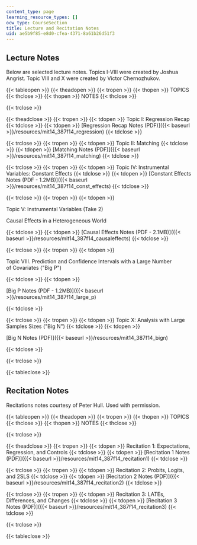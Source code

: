 ```yaml
---
content_type: page
learning_resource_types: []
ocw_type: CourseSection
title: Lecture and Recitation Notes
uid: ae5b9f85-e8d0-cfea-4371-8a61b26d51f3
---
```


Lecture Notes
-------------

Below are selected lecture notes. Topics I-VIII were created by Joshua Angrist. Topic VIII and X were created by Victor Chernozhukov. 

{{< tableopen >}}
{{< theadopen >}}
{{< tropen >}}
{{< thopen >}}
TOPICS
{{< thclose >}}
{{< thopen >}}
NOTES
{{< thclose >}}

{{< trclose >}}

{{< theadclose >}}
{{< tropen >}}
{{< tdopen >}}
Topic I: Regression Recap
{{< tdclose >}}
{{< tdopen >}}
[Regression Recap Notes (PDF)]({{< baseurl >}}/resources/mit14_387f14_regression)
{{< tdclose >}}

{{< trclose >}}
{{< tropen >}}
{{< tdopen >}}
Topic II: Matching
{{< tdclose >}}
{{< tdopen >}}
[Matching Notes (PDF)]({{< baseurl >}}/resources/mit14_387f14_matching)
{{< tdclose >}}

{{< trclose >}}
{{< tropen >}}
{{< tdopen >}}
Topic IV: Instrumental Variables: Constant Effects
{{< tdclose >}}
{{< tdopen >}}
[Constant Effects Notes (PDF - 1.2MB)]({{< baseurl >}}/resources/mit14_387f14_const_effects)
{{< tdclose >}}

{{< trclose >}}
{{< tropen >}}
{{< tdopen >}}


Topic V: Instrumental Variables (Take 2)

Causal Effects in a Heterogeneous World


{{< tdclose >}}
{{< tdopen >}}
[Causal Effects Notes (PDF - 2.1MB)]({{< baseurl >}}/resources/mit14_387f14_causaleffects)
{{< tdclose >}}

{{< trclose >}}
{{< tropen >}}
{{< tdopen >}}


Topic VIII. Prediction and Confidence Intervals with a Large Number of Covariates ("Big P")


{{< tdclose >}}
{{< tdopen >}}


[Big P Notes (PDF - 1.2MB)]({{< baseurl >}}/resources/mit14_387f14_large_p)


{{< tdclose >}}

{{< trclose >}}
{{< tropen >}}
{{< tdopen >}}
Topic X: Analysis with Large Samples Sizes ("Big N")
{{< tdclose >}}
{{< tdopen >}}


[Big N Notes (PDF)]({{< baseurl >}}/resources/mit14_387f14_bign)


{{< tdclose >}}

{{< trclose >}}

{{< tableclose >}}

**Recitation Notes**
--------------------

Recitations notes courtesy of Peter Hull. Used with permission. 

{{< tableopen >}}
{{< theadopen >}}
{{< tropen >}}
{{< thopen >}}
TOPICS
{{< thclose >}}
{{< thopen >}}
NOTES
{{< thclose >}}

{{< trclose >}}

{{< theadclose >}}
{{< tropen >}}
{{< tdopen >}}
Recitation 1: Expectations, Regression, and Controls
{{< tdclose >}}
{{< tdopen >}}
[Recitation 1 Notes (PDF)]({{< baseurl >}}/resources/mit14_387f14_recitation1)
{{< tdclose >}}

{{< trclose >}}
{{< tropen >}}
{{< tdopen >}}
Recitation 2: Probits, Logits, and 2SLS
{{< tdclose >}}
{{< tdopen >}}
[Recitation 2 Notes (PDF)]({{< baseurl >}}/resources/mit14_387f14_recitation2)
{{< tdclose >}}

{{< trclose >}}
{{< tropen >}}
{{< tdopen >}}
Recitation 3: LATEs, Differences, and Changes
{{< tdclose >}}
{{< tdopen >}}
[Recitation 3 Notes (PDF)]({{< baseurl >}}/resources/mit14_387f14_recitation3)
{{< tdclose >}}

{{< trclose >}}

{{< tableclose >}}